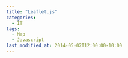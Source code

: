 ```yaml
---
title: "Leaflet.js"
categories:
  - IT
tags:
  - Map
  - Javascript
last_modified_at: 2014-05-02T12:00:00-10:00
---
```

